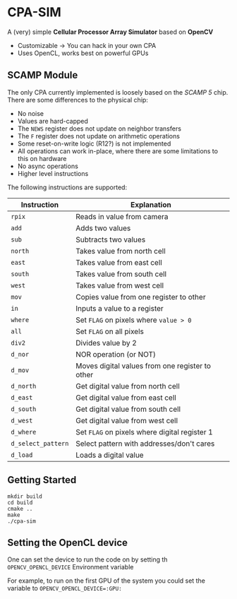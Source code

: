 # CPA-SIM

A (very) simple **Cellular Processor Array Simulator** based on **OpenCV**

* Customizable -> You can hack in your own CPA
* Uses OpenCL, works best on powerful GPUs

## SCAMP Module

The only CPA currently implemented is loosely based on the *SCAMP 5* chip.
There are some differences to the physical chip:

* No noise
* Values are hard-capped
* The `NEWS` register does not update on neighbor transfers
* The `F` register does not update on arithmetic operations
* Some reset-on-write logic (R12?) is not implemented
* All operations can work in-place, where there are some limitations to this on hardware
* No async operations
* Higher level instructions

The following instructions are supported:

**Instruction**   | **Explanation**
------------------|-----------------------------------------------
`rpix`            | Reads in value from camera
`add`             | Adds two values
`sub`             | Subtracts two values
`north`           | Takes value from north cell
`east`            | Takes value from east cell
`south`           | Takes value from south cell
`west`            | Takes value from west cell
`mov`             | Copies value from one register to other
`in`              | Inputs a value to a register
`where`           | Set `FLAG` on pixels where `value > 0`
`all`             | Set `FLAG` on all pixels
`div2`            | Divides value by 2
`d_nor`           | NOR operation (or NOT)
`d_mov`           | Moves digital values from one register to other
`d_north`         | Get digital value from north cell
`d_east`          | Get digital value from east cell
`d_south`         | Get digital value from south cell
`d_west`          | Get digital value from west cell
`d_where`         | Set `FLAG` on pixels where digital register 1
`d_select_pattern`| Select pattern with addresses/don't cares
`d_load`          | Loads a digital value

## Getting Started
```
mkdir build
cd build
cmake ..
make
./cpa-sim
```

## Setting the OpenCL device
One can set the device to run the code on by setting th `OPENCV_OPENCL_DEVICE` Environment variable

For example, to run on the first GPU of the system you could set the variable to
`OPENCV_OPENCL_DEVICE=:GPU:`